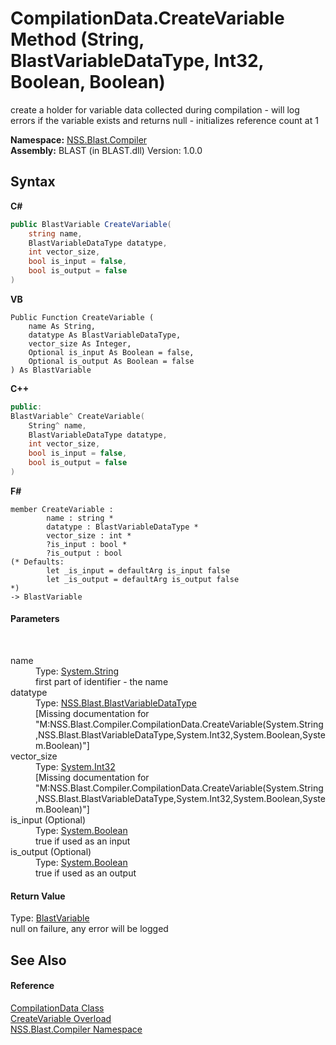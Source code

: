 # CompilationData.CreateVariable Method (String, BlastVariableDataType, Int32, Boolean, Boolean)
 

create a holder for variable data collected during compilation - will log errors if the variable exists and returns null - initializes reference count at 1

**Namespace:**&nbsp;<a href="26a25caa-f50b-92ad-f15c-dbb9db1493ae">NSS.Blast.Compiler</a><br />**Assembly:**&nbsp;BLAST (in BLAST.dll) Version: 1.0.0

## Syntax

**C#**<br />
``` C#
public BlastVariable CreateVariable(
	string name,
	BlastVariableDataType datatype,
	int vector_size,
	bool is_input = false,
	bool is_output = false
)
```

**VB**<br />
``` VB
Public Function CreateVariable ( 
	name As String,
	datatype As BlastVariableDataType,
	vector_size As Integer,
	Optional is_input As Boolean = false,
	Optional is_output As Boolean = false
) As BlastVariable
```

**C++**<br />
``` C++
public:
BlastVariable^ CreateVariable(
	String^ name, 
	BlastVariableDataType datatype, 
	int vector_size, 
	bool is_input = false, 
	bool is_output = false
)
```

**F#**<br />
``` F#
member CreateVariable : 
        name : string * 
        datatype : BlastVariableDataType * 
        vector_size : int * 
        ?is_input : bool * 
        ?is_output : bool 
(* Defaults:
        let _is_input = defaultArg is_input false
        let _is_output = defaultArg is_output false
*)
-> BlastVariable 

```


#### Parameters
&nbsp;<dl><dt>name</dt><dd>Type: <a href="https://docs.microsoft.com/dotnet/api/system.string" target="_blank" rel="noopener noreferrer">System.String</a><br />first part of identifier - the name</dd><dt>datatype</dt><dd>Type: <a href="dc4693d5-27c8-f946-6c9e-5e86e6e06162">NSS.Blast.BlastVariableDataType</a><br />\[Missing <param name="datatype"/> documentation for "M:NSS.Blast.Compiler.CompilationData.CreateVariable(System.String,NSS.Blast.BlastVariableDataType,System.Int32,System.Boolean,System.Boolean)"\]</dd><dt>vector_size</dt><dd>Type: <a href="https://docs.microsoft.com/dotnet/api/system.int32" target="_blank" rel="noopener noreferrer">System.Int32</a><br />\[Missing <param name="vector_size"/> documentation for "M:NSS.Blast.Compiler.CompilationData.CreateVariable(System.String,NSS.Blast.BlastVariableDataType,System.Int32,System.Boolean,System.Boolean)"\]</dd><dt>is_input (Optional)</dt><dd>Type: <a href="https://docs.microsoft.com/dotnet/api/system.boolean" target="_blank" rel="noopener noreferrer">System.Boolean</a><br />true if used as an input</dd><dt>is_output (Optional)</dt><dd>Type: <a href="https://docs.microsoft.com/dotnet/api/system.boolean" target="_blank" rel="noopener noreferrer">System.Boolean</a><br />true if used as an output</dd></dl>

#### Return Value
Type: <a href="f06b3ca6-6fc7-2463-b0e0-c8541bfc9d8d">BlastVariable</a><br />null on failure, any error will be logged

## See Also


#### Reference
<a href="52667f7e-8dc6-6543-e265-fdc90d6834fa">CompilationData Class</a><br /><a href="53423e44-36dd-99d5-0913-79fbc1ef88f0">CreateVariable Overload</a><br /><a href="26a25caa-f50b-92ad-f15c-dbb9db1493ae">NSS.Blast.Compiler Namespace</a><br />